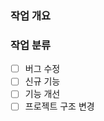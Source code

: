 <!--PR의 Title은 __'PR Merge Feature issue#01'__ 과 같이 #뒤에 관련의 이슈의 번호를 작성해주세요.-->

### 작업 개요

<!--
  ex)
  - 고양이가 야옹 소리를 내도록 수정
  - 강아지는 예외처리
-->

### 작업 분류

-   [ ] 버그 수정
-   [ ] 신규 기능
-   [ ] 기능 개선
-   [ ] 프로젝트 구조 변경
<!--
  다중 체크 가능
  - [x] 버그 수정
  - [x] 신규 기능
  - [ ] 기능 개선
  - [ ] 프로젝트 구조 변경
-->
